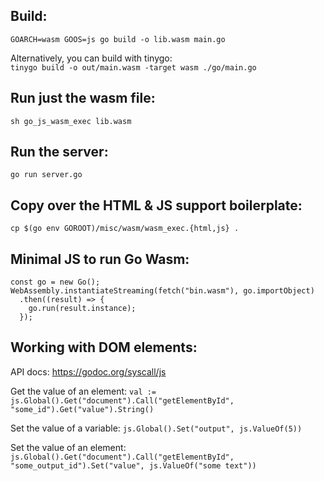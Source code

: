 ## Build:

`GOARCH=wasm GOOS=js go build -o lib.wasm main.go`

Alternatively, you can build with tinygo:  
`tinygo build -o out/main.wasm -target wasm ./go/main.go`

## Run just the wasm file:

`sh go_js_wasm_exec lib.wasm`

## Run the server:

`go run server.go`

## Copy over the HTML & JS support boilerplate:

`cp $(go env GOROOT)/misc/wasm/wasm_exec.{html,js} .`

## Minimal JS to run Go Wasm:

```
const go = new Go();
WebAssembly.instantiateStreaming(fetch("bin.wasm"), go.importObject)
  .then((result) => {
    go.run(result.instance);
  });
```

## Working with DOM elements:

API docs: https://godoc.org/syscall/js

Get the value of an element:
`val := js.Global().Get("document").Call("getElementById", "some_id").Get("value").String()`

Set the value of a variable:
`js.Global().Set("output", js.ValueOf(5))`

Set the value of an element:
`js.Global().Get("document").Call("getElementById", "some_output_id").Set("value", js.ValueOf("some text"))`
